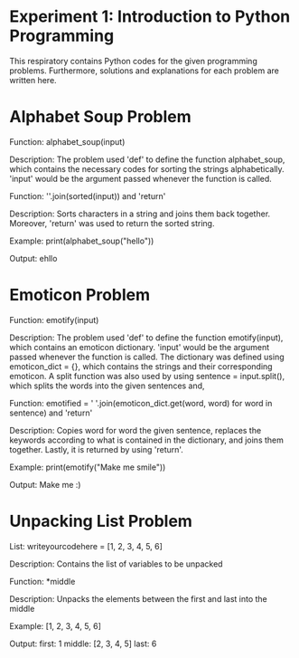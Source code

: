 # Experiment 1: Introduction to Python Programming
This respiratory contains Python codes for the given programming problems. Furthermore, solutions and explanations for each problem are written here.

# Alphabet Soup Problem
Function: alphabet_soup(input)

Description: The problem used 'def' to define the function alphabet_soup, which contains the necessary codes for sorting the strings alphabetically. 'input' would be the argument passed whenever the function is called.

Function: ''.join(sorted(input)) and 'return'

Description: Sorts characters in a string and joins them back together. Moreover, 'return' was used to return the sorted string.

Example: print(alphabet_soup("hello"))

Output: ehllo

# Emoticon Problem
Function: emotify(input)

Description: The problem used 'def' to define the function emotify(input), which contains an emoticon dictionary. 'input' would be the argument passed whenever the function is called. The dictionary was defined using emoticon_dict = {}, which contains the strings and their corresponding emoticon. A split function was also used by using sentence = input.split(), which splits the words into the given sentences and, 

Function: emotified = ' '.join(emoticon_dict.get(word, word) for word in sentence) and 'return'

Description: Copies word for word the given sentence, replaces the keywords according to what is contained in the dictionary, and joins them together. Lastly, it is returned by using 'return'.

Example: print(emotify("Make me smile"))

Output: Make me :)

# Unpacking List Problem
List: writeyourcodehere = [1, 2, 3, 4, 5, 6]

Description: Contains the list of variables to be unpacked

Function: *middle

Description: Unpacks the elements between the first and last into the middle

Example: [1, 2, 3, 4, 5, 6]

Output: first: 1   middle: [2, 3, 4, 5]   last: 6
